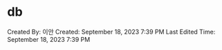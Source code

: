 # db

Created By: 이안 
Created: September 18, 2023 7:39 PM
Last Edited Time: September 18, 2023 7:39 PM